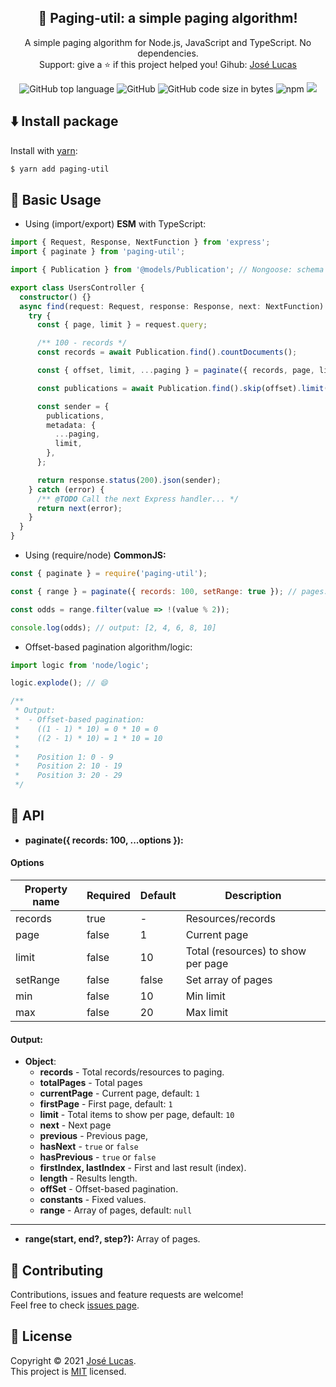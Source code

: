 <h2 align="center">
  📘 Paging-util: a simple paging algorithm!
</h2>

<p align="center">
  A simple paging algorithm for Node.js, JavaScript and TypeScript. No dependencies. <br/>Support: give a ⭐ if this project helped you! Gihub: 
  <a href="https://github.com/lucasbernardol/paging-util">José Lucas</a>
</p>

<div align="center">
  <img alt="GitHub top language" src="https://img.shields.io/github/languages/top/lucasbernardol/paging-util">
   <img alt="GitHub" src="https://img.shields.io/github/license/lucasbernardol/paging-util">
  <img alt="GitHub code size in bytes" src="https://img.shields.io/github/languages/code-size/lucasbernardol/paging-util">
  <img alt="npm" src="https://img.shields.io/npm/dm/paging-util">
  <a href="https://github.com/prettier/prettier">
    <img src="https://img.shields.io/badge/code_style-prettier-ff69b4.svg?style=flat" /> 
  </a>
</div>
    
## :arrow_down: Install package

Install with [yarn](https://yarnpkg.com):

```bash
$ yarn add paging-util
```

## :file_folder: Basic Usage

- Using (import/export) **ESM** with TypeScript:

```typescript
import { Request, Response, NextFunction } from 'express';
import { paginate } from 'paging-util';

import { Publication } from '@models/Publication'; // Nongoose: schema

export class UsersController {
  constructor() {}
  async find(request: Request, response: Response, next: NextFunction) {
    try {
      const { page, limit } = request.query;

      /** 100 - records */
      const records = await Publication.find().countDocuments();

      const { offset, limit, ...paging } = paginate({ records, page, limit });

      const publications = await Publication.find().skip(offset).limit(limit);

      const sender = {
        publications,
        metadata: {
          ...paging,
          limit,
        },
      };

      return response.status(200).json(sender);
    } catch (error) {
      /** @TODO Call the next Express handler... */
      return next(error);
    }
  }
}
```

- Using (require/node) **CommonJS:**

```javascript
const { paginate } = require('paging-util');

const { range } = paginate({ records: 100, setRange: true }); // pages: 10

const odds = range.filter(value => !(value % 2));

console.log(odds); // output: [2, 4, 6, 8, 10]
```

- Offset-based pagination algorithm/logic:

```typescript
import logic from 'node/logic';

logic.explode(); // 😄

/**
 * Output:
 *  - Offset-based pagination:
 *    ((1 - 1) * 10) = 0 * 10 = 0
 *    ((2 - 1) * 10) = 1 * 10 = 10
 *
 *    Position 1: 0 - 9
 *    Position 2: 10 - 19
 *    Position 3: 20 - 29
 */
```

## :wrench: API

- **paginate({ records: 100, ...options }):**

#### Options

| Property name | Required | Default | Description                        |
| ------------- | -------- | ------- | ---------------------------------- |
| records       | true     | -       | Resources/records                  |
| page          | false    | 1       | Current page                       |
| limit         | false    | 10      | Total (resources) to show per page |
| setRange      | false    | false   | Set array of pages                 |
| min           | false    | 10      | Min limit                          |
| max           | false    | 20      | Max limit                          |

#### Output:

- **Object**:
  - **records** - Total records/resources to paging.
  - **totalPages** - Total pages
  - **currentPage** - Current page, default: `1`
  - **firstPage** - First page, default: `1`
  - **limit** - Total items to show per page, default: `10`
  - **next** - Next page
  - **previous** - Previous page,
  - **hasNext** - `true` or `false`
  - **hasPrevious** - `true` or `false`
  - **firstIndex, lastIndex** - First and last result (index).
  - **length** - Results length.
  - **offSet** - Offset-based pagination.
  - **constants** - Fixed values.
  - **range** - Array of pages, default: `null`

---

- **range(start, end?, step?):** Array of pages.

## :open_hands: Contributing

Contributions, issues and feature requests are welcome!<br />Feel free to check [issues page](https://github.com/lucasbernardol/paging-util/issues).

## 📝 License

Copyright © 2021 [José Lucas](https://github.com/lucasbernardol).
<br />
This project is [MIT](https://github.com/lucasbernardol/paging-util/blob/master/LICENSE) licensed.

